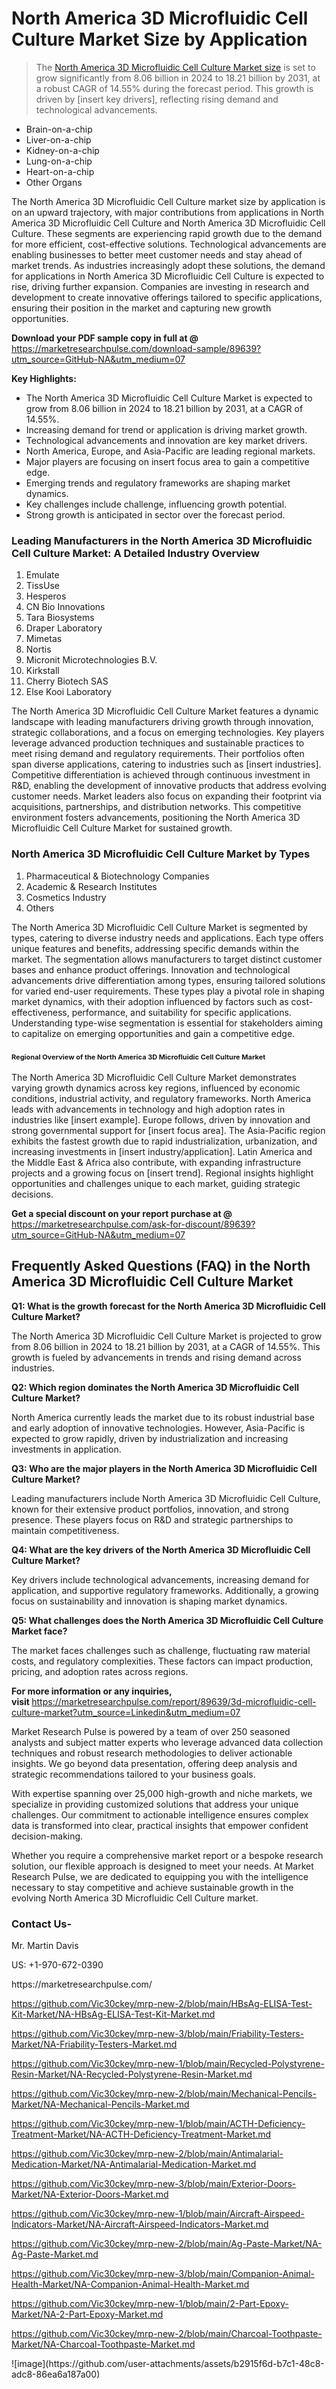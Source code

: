 <h1>North America 3D Microfluidic Cell Culture Market&nbsp;Size by Application</h1><blockquote><p>The <a href="https://marketresearchpulse.com/download-sample/89639?utm_source=GitHub-NA&amp;utm_medium=07">North America 3D Microfluidic Cell Culture Market size</a> is set to grow significantly from 8.06 billion in 2024 to 18.21 billion by 2031, at a robust CAGR of 14.55% during the forecast period. This growth is driven by [insert key drivers], reflecting rising demand and technological advancements.</p></blockquote><ul><li>Brain-on-a-chip<li> Liver-on-a-chip<li> Kidney-on-a-chip<li> Lung-on-a-chip<li> Heart-on-a-chip<li> Other Organs</li></ul><p>The North America 3D Microfluidic Cell Culture market size by application is on an upward trajectory, with major contributions from applications in North America 3D Microfluidic Cell Culture and North America 3D Microfluidic Cell Culture. These segments are experiencing rapid growth due to the demand for more efficient, cost-effective solutions. Technological advancements are enabling businesses to better meet customer needs and stay ahead of market trends. As industries increasingly adopt these solutions, the demand for applications in North America 3D Microfluidic Cell Culture is expected to rise, driving further expansion. Companies are investing in research and development to create innovative offerings tailored to specific applications, ensuring their position in the market and capturing new growth opportunities.</p><p><strong>Download your PDF sample copy in full at @ </strong><a href="https://marketresearchpulse.com/download-sample/89639?utm_source=GitHub-NA&amp;utm_medium=07">https://marketresearchpulse.com/download-sample/89639?utm_source=GitHub-NA&amp;utm_medium=07</a></p><p><strong>Key Highlights: </strong></p><ul><li>The North America 3D Microfluidic Cell Culture Market is expected to grow from 8.06 billion in 2024 to 18.21 billion by 2031, at a CAGR of 14.55%.</li><li>Increasing demand for trend or application is driving market growth.</li><li>Technological advancements and innovation are key market drivers.</li><li>North America, Europe, and Asia-Pacific are leading regional markets.</li><li>Major players are focusing on insert focus area to gain a competitive edge.</li><li>Emerging trends and regulatory frameworks are shaping market dynamics.</li><li>Key challenges include challenge, influencing growth potential.</li><li>Strong growth is anticipated in sector over the forecast period.</li></ul><h3>Leading Manufacturers in the North America 3D Microfluidic Cell Culture Market: A Detailed Industry Overview</h3><ol><li>Emulate</li><li>TissUse</li><li>Hesperos</li><li>CN Bio Innovations</li><li>Tara Biosystems</li><li>Draper Laboratory</li><li>Mimetas</li><li>Nortis</li><li>Micronit Microtechnologies B.V.</li><li>Kirkstall</li><li>Cherry Biotech SAS</li><li>Else Kooi Laboratory</li></ol><div class="flex max-w-full flex-col flex-grow"><div class="min-h-8 text-message flex w-full flex-col items-end gap-2 whitespace-normal break-words [.text-message+&amp;]:mt-5" dir="auto" data-message-author-role="assistant" data-message-id="fd8432e4-4910-450d-b182-61b7bfb0a01f" data-message-model-slug="gpt-4o"><div class="flex w-full flex-col gap-1 empty:hidden first:pt-[3px]"><div class="markdown prose w-full break-words dark:prose-invert light"><p>The North America 3D Microfluidic Cell Culture Market features a dynamic landscape with leading manufacturers driving growth through innovation, strategic collaborations, and a focus on emerging technologies. Key players leverage advanced production techniques and sustainable practices to meet rising demand and regulatory requirements. Their portfolios often span diverse applications, catering to industries such as [insert industries]. Competitive differentiation is achieved through continuous investment in R&amp;D, enabling the development of innovative products that address evolving customer needs. Market leaders also focus on expanding their footprint via acquisitions, partnerships, and distribution networks. This competitive environment fosters advancements, positioning the North America 3D Microfluidic Cell Culture Market for sustained growth.</p></div></div></div></div><h3>North America 3D Microfluidic Cell Culture Market by Types</h3><ol><li>Pharmaceutical & Biotechnology Companies<li> Academic & Research Institutes<li> Cosmetics Industry<li> Others</li></ol><div class="flex max-w-full flex-col flex-grow"><div class="min-h-8 text-message flex w-full flex-col items-end gap-2 whitespace-normal break-words [.text-message+&amp;]:mt-5" dir="auto" data-message-author-role="assistant" data-message-id="084470be-0bb7-4664-bddf-5156b4f41249" data-message-model-slug="gpt-4o-mini"><div class="flex w-full flex-col gap-1 empty:hidden first:pt-[3px]"><div class="markdown prose w-full break-words dark:prose-invert light"><p>The North America 3D Microfluidic Cell Culture Market is segmented by types, catering to diverse industry needs and applications. Each type offers unique features and benefits, addressing specific demands within the market. The segmentation allows manufacturers to target distinct customer bases and enhance product offerings. Innovation and technological advancements drive differentiation among types, ensuring tailored solutions for varied end-user requirements. These types play a pivotal role in shaping market dynamics, with their adoption influenced by factors such as cost-effectiveness, performance, and suitability for specific applications. Understanding type-wise segmentation is essential for stakeholders aiming to capitalize on emerging opportunities and gain a competitive edge.</p></div></div></div></div><h3><span style="font-size: 11px;">Regional Overview of the North America 3D Microfluidic Cell Culture Market</span></h3><div class="flex max-w-full flex-col flex-grow"><div class="min-h-8 text-message flex w-full flex-col items-end gap-2 whitespace-normal break-words [.text-message+&amp;]:mt-5" dir="auto" data-message-author-role="assistant" data-message-id="e9038762-ce64-4e30-91c9-9bd413514231" data-message-model-slug="gpt-4o-mini"><div class="flex w-full flex-col gap-1 empty:hidden first:pt-[3px]"><div class="markdown prose w-full break-words dark:prose-invert light"><p>The North America 3D Microfluidic Cell Culture Market demonstrates varying growth dynamics across key regions, influenced by economic conditions, industrial activity, and regulatory frameworks. North America leads with advancements in technology and high adoption rates in industries like [insert example]. Europe follows, driven by innovation and strong governmental support for [insert focus area]. The Asia-Pacific region exhibits the fastest growth due to rapid industrialization, urbanization, and increasing investments in [insert industry/application]. Latin America and the Middle East &amp; Africa also contribute, with expanding infrastructure projects and a growing focus on [insert trend]. Regional insights highlight opportunities and challenges unique to each market, guiding strategic decisions.</p></div></div></div></div><p><strong>Get a special discount on your report purchase at @ </strong><a href="https://marketresearchpulse.com/ask-for-discount/89639?utm_source=GitHub-NA&amp;utm_medium=07">https://marketresearchpulse.com/ask-for-discount/89639?utm_source=GitHub-NA&amp;utm_medium=07</a></p><h2>Frequently Asked Questions (FAQ) in the North America 3D Microfluidic Cell Culture Market</h2><p><strong>Q1: What is the growth forecast for the North America 3D Microfluidic Cell Culture Market?</strong></p><p>The North America 3D Microfluidic Cell Culture Market is projected to grow from 8.06 billion in 2024 to 18.21 billion by 2031, at a CAGR of 14.55%. This growth is fueled by advancements in trends and rising demand across industries.</p><p><strong>Q2: Which region dominates the North America 3D Microfluidic Cell Culture Market?</strong></p><p>North America currently leads the market due to its robust industrial base and early adoption of innovative technologies. However, Asia-Pacific is expected to grow rapidly, driven by industrialization and increasing investments in application.</p><p><strong>Q3: Who are the major players in the North America 3D Microfluidic Cell Culture Market?</strong></p><p>Leading manufacturers include North America 3D Microfluidic Cell Culture, known for their extensive product portfolios, innovation, and strong presence. These players focus on R&amp;D and strategic partnerships to maintain competitiveness.</p><p><strong>Q4: What are the key drivers of the North America 3D Microfluidic Cell Culture Market?</strong></p><p>Key drivers include technological advancements, increasing demand for application, and supportive regulatory frameworks. Additionally, a growing focus on sustainability and innovation is shaping market dynamics.</p><p><strong>Q5: What challenges does the North America 3D Microfluidic Cell Culture Market face?</strong></p><p>The market faces challenges such as challenge, fluctuating raw material costs, and regulatory complexities. These factors can impact production, pricing, and adoption rates across regions.</p><p><strong>For more information or any inquiries, visit&nbsp;</strong><a href="https://marketresearchpulse.com/report/89639/3d-microfluidic-cell-culture-market?utm_source=Linkedin&utm_medium=07">https://marketresearchpulse.com/report/89639/3d-microfluidic-cell-culture-market?utm_source=Linkedin&utm_medium=07</a></p><p>Market Research Pulse is powered by a team of over 250 seasoned analysts and subject matter experts who leverage advanced data collection techniques and robust research methodologies to deliver actionable insights. We go beyond data presentation, offering deep analysis and strategic recommendations tailored to your business goals.</p><p>With expertise spanning over 25,000 high-growth and niche markets, we specialize in providing customized solutions that address your unique challenges. Our commitment to actionable intelligence ensures complex data is transformed into clear, practical insights that empower confident decision-making.</p><p>Whether you require a comprehensive market report or a bespoke research solution, our flexible approach is designed to meet your needs. At Market Research Pulse, we are dedicated to equipping you with the intelligence necessary to stay competitive and achieve sustainable growth in the evolving North America 3D Microfluidic Cell Culture market.</p><h3><strong>Contact Us-</strong></h3><p>Mr. Martin Davis</p><p>US: +1-970-672-0390</p><p>https://marketresearchpulse.com/</p><p><a href="https://github.com/Vic30ckey/mrp-new-2/blob/main/HBsAg-ELISA-Test-Kit-Market/NA-HBsAg-ELISA-Test-Kit-Market.md">https://github.com/Vic30ckey/mrp-new-2/blob/main/HBsAg-ELISA-Test-Kit-Market/NA-HBsAg-ELISA-Test-Kit-Market.md</a></p><p><a href="https://github.com/Vic30ckey/mrp-new-3/blob/main/Friability-Testers-Market/NA-Friability-Testers-Market.md">https://github.com/Vic30ckey/mrp-new-3/blob/main/Friability-Testers-Market/NA-Friability-Testers-Market.md</a></p><p><a href="https://github.com/Vic30ckey/mrp-new-1/blob/main/Recycled-Polystyrene-Resin-Market/NA-Recycled-Polystyrene-Resin-Market.md">https://github.com/Vic30ckey/mrp-new-1/blob/main/Recycled-Polystyrene-Resin-Market/NA-Recycled-Polystyrene-Resin-Market.md</a></p><p><a href="https://github.com/Vic30ckey/mrp-new-2/blob/main/Mechanical-Pencils-Market/NA-Mechanical-Pencils-Market.md">https://github.com/Vic30ckey/mrp-new-2/blob/main/Mechanical-Pencils-Market/NA-Mechanical-Pencils-Market.md</a></p><p><a href="https://github.com/Vic30ckey/mrp-new-1/blob/main/ACTH-Deficiency-Treatment-Market/NA-ACTH-Deficiency-Treatment-Market.md">https://github.com/Vic30ckey/mrp-new-1/blob/main/ACTH-Deficiency-Treatment-Market/NA-ACTH-Deficiency-Treatment-Market.md</a></p><p><a href="https://github.com/Vic30ckey/mrp-new-2/blob/main/Antimalarial-Medication-Market/NA-Antimalarial-Medication-Market.md">https://github.com/Vic30ckey/mrp-new-2/blob/main/Antimalarial-Medication-Market/NA-Antimalarial-Medication-Market.md</a></p><p><a href="https://github.com/Vic30ckey/mrp-new-3/blob/main/Exterior-Doors-Market/NA-Exterior-Doors-Market.md">https://github.com/Vic30ckey/mrp-new-3/blob/main/Exterior-Doors-Market/NA-Exterior-Doors-Market.md</a></p><p><a href="https://github.com/Vic30ckey/mrp-new-1/blob/main/Aircraft-Airspeed-Indicators-Market/NA-Aircraft-Airspeed-Indicators-Market.md">https://github.com/Vic30ckey/mrp-new-1/blob/main/Aircraft-Airspeed-Indicators-Market/NA-Aircraft-Airspeed-Indicators-Market.md</a></p><p><a href="https://github.com/Vic30ckey/mrp-new-2/blob/main/Ag-Paste-Market/NA-Ag-Paste-Market.md">https://github.com/Vic30ckey/mrp-new-2/blob/main/Ag-Paste-Market/NA-Ag-Paste-Market.md</a></p><p><a href="https://github.com/Vic30ckey/mrp-new-3/blob/main/Companion-Animal-Health-Market/NA-Companion-Animal-Health-Market.md">https://github.com/Vic30ckey/mrp-new-3/blob/main/Companion-Animal-Health-Market/NA-Companion-Animal-Health-Market.md</a></p><p><a href="https://github.com/Vic30ckey/mrp-new-1/blob/main/2-Part-Epoxy-Market/NA-2-Part-Epoxy-Market.md">https://github.com/Vic30ckey/mrp-new-1/blob/main/2-Part-Epoxy-Market/NA-2-Part-Epoxy-Market.md</a></p><p><a href="https://github.com/Vic30ckey/mrp-new-2/blob/main/Charcoal-Toothpaste-Market/NA-Charcoal-Toothpaste-Market.md">https://github.com/Vic30ckey/mrp-new-2/blob/main/Charcoal-Toothpaste-Market/NA-Charcoal-Toothpaste-Market.md</a></p>
![image](https://github.com/user-attachments/assets/b2915f6d-b7c1-48c8-adc8-86ea6a187a00)

